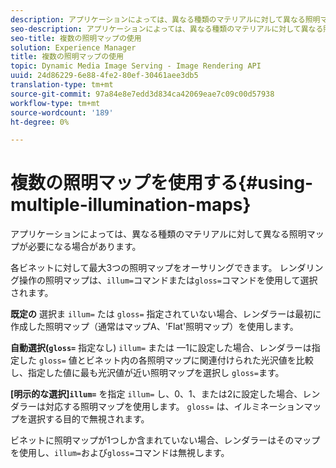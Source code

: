 ```yaml
---
description: アプリケーションによっては、異なる種類のマテリアルに対して異なる照明マップが必要になる場合があります。
seo-description: アプリケーションによっては、異なる種類のマテリアルに対して異なる照明マップが必要になる場合があります。
seo-title: 複数の照明マップの使用
solution: Experience Manager
title: 複数の照明マップの使用
topic: Dynamic Media Image Serving - Image Rendering API
uuid: 24d86229-6e88-4fe2-80ef-30461aee3db5
translation-type: tm+mt
source-git-commit: 97a84e8e7edd3d834ca42069eae7c09c00d57938
workflow-type: tm+mt
source-wordcount: '189'
ht-degree: 0%

---
```



# 複数の照明マップを使用する{#using-multiple-illumination-maps}

アプリケーションによっては、異なる種類のマテリアルに対して異なる照明マップが必要になる場合があります。

各ビネットに対して最大3つの照明マップをオーサリングできます。 レンダリング操作の照明マップは、`illum=`コマンドまたは`gloss=`コマンドを使用して選択されます。

**既定の** 選択ま `illum=` たは `gloss=` 指定されていない場合、レンダラーは最初に作成した照明マップ（通常はマップA、&#39;Flat&#39;照明マップ）を使用します。

**自動選択(`gloss=`** 指定なし) `illum=` または —1に設定した場合、レンダラーは指定した `gloss=` 値とビネット内の各照明マップに関連付けられた光沢値を比較し、指定した値に最も光沢値が近い照明マップを選択し `gloss=`ます。

**[明示的な選択]`illum=`** を指定 `illum=` し、0、1、または2に設定した場合、レンダラーは対応する照明マップを使用します。 `gloss=` は、イルミネーションマップを選択する目的で無視されます。

ビネットに照明マップが1つしか含まれていない場合、レンダラーはそのマップを使用し、`illum=`および`gloss=`コマンドは無視します。
